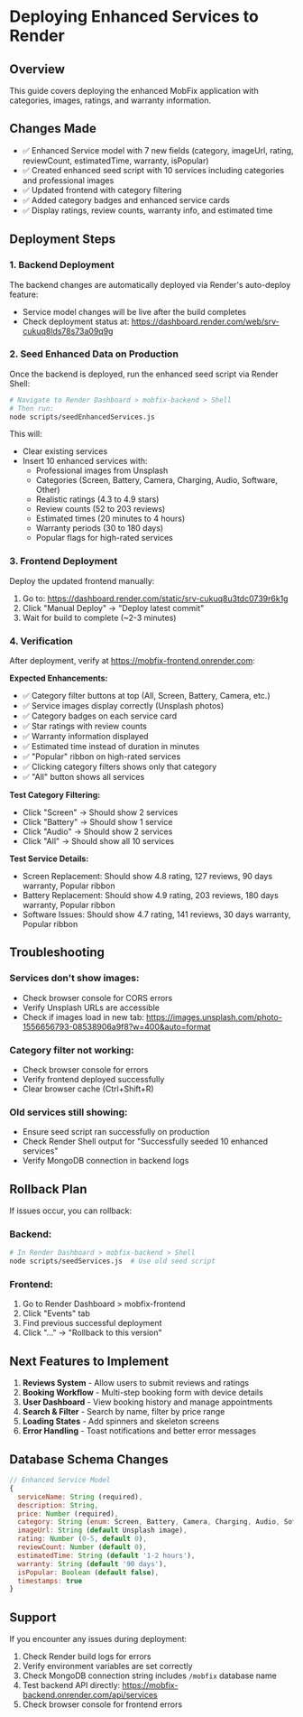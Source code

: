 # Deploying Enhanced Services to Render

## Overview
This guide covers deploying the enhanced MobFix application with categories, images, ratings, and warranty information.

## Changes Made
- ✅ Enhanced Service model with 7 new fields (category, imageUrl, rating, reviewCount, estimatedTime, warranty, isPopular)
- ✅ Created enhanced seed script with 10 services including categories and professional images
- ✅ Updated frontend with category filtering
- ✅ Added category badges and enhanced service cards
- ✅ Display ratings, review counts, warranty info, and estimated time

## Deployment Steps

### 1. Backend Deployment
The backend changes are automatically deployed via Render's auto-deploy feature:
- Service model changes will be live after the build completes
- Check deployment status at: https://dashboard.render.com/web/srv-cukuq8lds78s73a09q9g

### 2. Seed Enhanced Data on Production
Once the backend is deployed, run the enhanced seed script via Render Shell:

```bash
# Navigate to Render Dashboard > mobfix-backend > Shell
# Then run:
node scripts/seedEnhancedServices.js
```

This will:
- Clear existing services
- Insert 10 enhanced services with:
  - Professional images from Unsplash
  - Categories (Screen, Battery, Camera, Charging, Audio, Software, Other)
  - Realistic ratings (4.3 to 4.9 stars)
  - Review counts (52 to 203 reviews)
  - Estimated times (20 minutes to 4 hours)
  - Warranty periods (30 to 180 days)
  - Popular flags for high-rated services

### 3. Frontend Deployment
Deploy the updated frontend manually:

1. Go to: https://dashboard.render.com/static/srv-cukuq8u3tdc0739r6k1g
2. Click "Manual Deploy" → "Deploy latest commit"
3. Wait for build to complete (~2-3 minutes)

### 4. Verification

After deployment, verify at https://mobfix-frontend.onrender.com:

**Expected Enhancements:**
- ✅ Category filter buttons at top (All, Screen, Battery, Camera, etc.)
- ✅ Service images display correctly (Unsplash photos)
- ✅ Category badges on each service card
- ✅ Star ratings with review counts
- ✅ Warranty information displayed
- ✅ Estimated time instead of duration in minutes
- ✅ "Popular" ribbon on high-rated services
- ✅ Clicking category filters shows only that category
- ✅ "All" button shows all services

**Test Category Filtering:**
- Click "Screen" → Should show 2 services
- Click "Battery" → Should show 1 service
- Click "Audio" → Should show 2 services
- Click "All" → Should show all 10 services

**Test Service Details:**
- Screen Replacement: Should show 4.8 rating, 127 reviews, 90 days warranty, Popular ribbon
- Battery Replacement: Should show 4.9 rating, 203 reviews, 180 days warranty, Popular ribbon
- Software Issues: Should show 4.7 rating, 141 reviews, 30 days warranty, Popular ribbon

## Troubleshooting

### Services don't show images:
- Check browser console for CORS errors
- Verify Unsplash URLs are accessible
- Check if images load in new tab: https://images.unsplash.com/photo-1556656793-08538906a9f8?w=400&auto=format

### Category filter not working:
- Check browser console for errors
- Verify frontend deployed successfully
- Clear browser cache (Ctrl+Shift+R)

### Old services still showing:
- Ensure seed script ran successfully on production
- Check Render Shell output for "Successfully seeded 10 enhanced services"
- Verify MongoDB connection in backend logs

## Rollback Plan

If issues occur, you can rollback:

### Backend:
```bash
# In Render Dashboard > mobfix-backend > Shell
node scripts/seedServices.js  # Use old seed script
```

### Frontend:
1. Go to Render Dashboard > mobfix-frontend
2. Click "Events" tab
3. Find previous successful deployment
4. Click "..." → "Rollback to this version"

## Next Features to Implement

1. **Reviews System** - Allow users to submit reviews and ratings
2. **Booking Workflow** - Multi-step booking form with device details
3. **User Dashboard** - View booking history and manage appointments
4. **Search & Filter** - Search by name, filter by price range
5. **Loading States** - Add spinners and skeleton screens
6. **Error Handling** - Toast notifications and better error messages

## Database Schema Changes

```javascript
// Enhanced Service Model
{
  serviceName: String (required),
  description: String,
  price: Number (required),
  category: String (enum: Screen, Battery, Camera, Charging, Audio, Software, Other),
  imageUrl: String (default Unsplash image),
  rating: Number (0-5, default 0),
  reviewCount: Number (default 0),
  estimatedTime: String (default '1-2 hours'),
  warranty: String (default '90 days'),
  isPopular: Boolean (default false),
  timestamps: true
}
```

## Support

If you encounter any issues during deployment:
1. Check Render build logs for errors
2. Verify environment variables are set correctly
3. Check MongoDB connection string includes `/mobfix` database name
4. Test backend API directly: https://mobfix-backend.onrender.com/api/services
5. Check browser console for frontend errors
